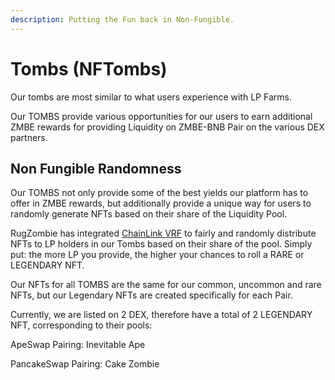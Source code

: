 ```yaml
---
description: Putting the Fun back in Non-Fungible.
---
```


# Tombs (NFTombs)

Our tombs are most similar to what users experience with LP Farms.&#x20;

Our TOMBS provide various opportunities for our users to earn additional ZMBE rewards for providing Liquidity on ZMBE-BNB Pair on the various DEX partners.&#x20;

## Non Fungible Randomness

Our TOMBS not only provide some of the best yields our platform has to offer in ZMBE rewards, but additionally provide a unique way for users to randomly generate NFTs based on their share of the Liquidity Pool.&#x20;

RugZombie has integrated [ChainLink VRF](https://docs.chain.link/docs/chainlink-vrf/) to fairly and randomly distribute NFTs to LP holders in our Tombs based on their share of the pool. Simply put: the more LP you provide, the higher your chances to roll a RARE or LEGENDARY NFT.&#x20;

Our NFTs for all TOMBS are the same for our common, uncommon and rare NFTs, but our Legendary NFTs are created specifically for each Pair.&#x20;

Currently, we are listed on 2 DEX, therefore have a total of 2 LEGENDARY NFT, corresponding to their pools:&#x20;

ApeSwap Pairing: Inevitable Ape

PancakeSwap Pairing: Cake Zombie

